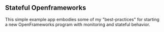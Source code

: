 ## Stateful Openframeworks

This simple example app embodies some of my "best-practices" for starting a new OpenFrameworks program with monitoring and stateful behavior.
